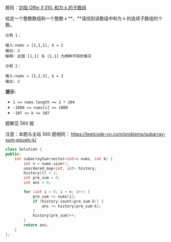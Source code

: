 题目：[剑指 Offer II 010. 和为 k 的子数组](https://leetcode.cn/problems/QTMn0o/)

给定一个整数数组和一个整数 `k` **，**请找到该数组中和为 `k` 的连续子数组的个数。

```
示例 1：

输入:nums = [1,1,1], k = 2
输出: 2
解释: 此题 [1,1] 与 [1,1] 为两种不同的情况

示例 2：

输入:nums = [1,2,3], k = 3
输出: 2
```

**提示:**

- `1 <= nums.length <= 2 * 104`
- `-1000 <= nums[i] <= 1000`
- `-107 <= k <= 107`

题解见 560 题

注意：本题与主站 560 题相同： https://leetcode-cn.com/problems/subarray-sum-equals-k/

```cpp
class Solution {
public:
    int subarraySum(vector<int>& nums, int k) {
        int n = nums.size();
        unordered_map<int, int> history;
        history[0] = 1;
        int pre_sum = 0;
        int ans = 0;

        for (int i = 0; i < n; i++) {
            pre_sum += nums[i];
            if (history.count(pre_sum-k)) {
                ans += history[pre_sum-k];
            }
            history[pre_sum]++;
        }
        return ans;
    }
};
```

